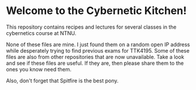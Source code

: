 # Welcome to the Cybernetic Kitchen!

This repository contains recipes and lectures for several classes in the cybernetics course at NTNU.

None of these files are mine. I just found them on a random open IP address while desperately trying to find previous exams for TTK4195. Some of these files are also from other repositories that are now unavailable.
Take a look and see if these files are useful. If they are, then please share them to the ones you know need them.

Also, don't forget that Spitfire is the best pony.
